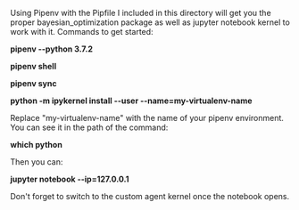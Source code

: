 Using Pipenv with the Pipfile I included in this directory will get you the proper bayesian_optimization package as well as jupyter notebook kernel to work with it. Commands to get started:

**pipenv --python 3.7.2**

**pipenv shell**

**pipenv sync**

**python -m ipykernel install --user --name=my-virtualenv-name**


Replace "my-virtualenv-name" with the name of your pipenv environment. You can see it in the path of the command:

**which python**

Then you can:

**jupyter notebook --ip=127.0.0.1**

Don't forget to switch to the custom agent kernel once the notebook opens.
